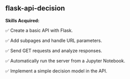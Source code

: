 ## flask-api-decision

__Skills Acquired:__

✅ Create a basic API with Flask.

✅ Add subpages and handle URL parameters.

✅ Send GET requests and analyze responses.

✅ Automatically run the server from a Jupyter Notebook.

✅ Implement a simple decision model in the API.
